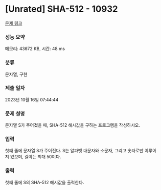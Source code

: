 # [Unrated] SHA-512 - 10932 

[문제 링크](https://www.acmicpc.net/problem/10932) 

### 성능 요약

메모리: 43672 KB, 시간: 48 ms

### 분류

문자열, 구현

### 제출 일자

2023년 10월 16일 07:44:44

### 문제 설명

<p>문자열 S가 주어졌을 때, SHA-512 해시값을 구하는 프로그램을 작성하시오.</p>

### 입력 

 <p>첫째 줄에 문자열 S가 주어진다. S는 알파벳 대문자와 소문자, 그리고 숫자로만 이루어져 있으며, 길이는 최대 50이다.</p>

### 출력 

 <p>첫째 줄에 S의 SHA-512 해시값을 출력한다.</p>

